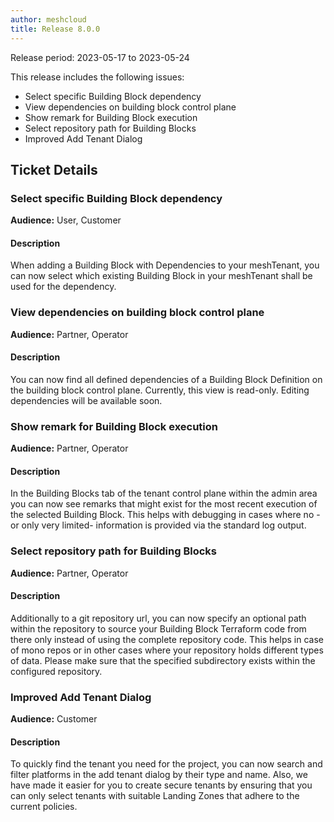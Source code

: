```yaml
---
author: meshcloud
title: Release 8.0.0
---
```


Release period: 2023-05-17 to 2023-05-24

This release includes the following issues:
* Select specific Building Block dependency
* View dependencies on building block control plane
* Show remark for Building Block execution
* Select repository path for Building Blocks
* Improved Add Tenant Dialog
<!--truncate-->

## Ticket Details
### Select specific Building Block dependency
**Audience:** User, Customer<br>

#### Description
When adding a Building Block with Dependencies to your meshTenant, you can now select which existing Building Block
in your meshTenant shall be used for the dependency.

### View dependencies on building block control plane
**Audience:** Partner, Operator<br>

#### Description
You can now find all defined dependencies of a Building Block Definition on the building block control plane. Currently, this view is read-only. Editing dependencies will be available soon.

### Show remark for Building Block execution
**Audience:** Partner, Operator<br>

#### Description
In the Building Blocks tab of the tenant control plane within the admin area you can now
see remarks that might exist for the most recent execution of the selected Building Block.
This helps with debugging in cases where no -or only very limited- information is provided 
via the standard log output.

### Select repository path for Building Blocks
**Audience:** Partner, Operator<br>

#### Description
Additionally to a git repository url, you can now specify an optional path within the repository to source your 
Building Block Terraform code from there only instead of using the complete repository code. This helps in case of 
mono repos or in other cases where your repository holds different types of data. Please make sure that the specified 
subdirectory exists within the configured repository.

### Improved Add Tenant Dialog
**Audience:** Customer<br>

#### Description
To quickly find the tenant you need for the project, you can now search and filter platforms in the add tenant dialog by their type and name. Also, we have made it easier for you to create secure tenants by ensuring that you can only select tenants with suitable Landing Zones that adhere to the current policies.

